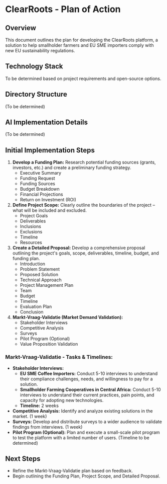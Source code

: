 # ClearRoots - Plan of Action

## Overview

This document outlines the plan for developing the ClearRoots platform, a solution to help smallholder farmers and EU SME importers comply with new EU sustainability regulations.

## Technology Stack

To be determined based on project requirements and open-source options.

## Directory Structure

(To be determined)

## AI Implementation Details

(To be determined)

## Initial Implementation Steps

1.  **Develop a Funding Plan:** Research potential funding sources (grants, investors, etc.) and create a preliminary funding strategy.
    *   Executive Summary
    *   Funding Request
    *   Funding Sources
    *   Budget Breakdown
    *   Financial Projections
    *   Return on Investment (ROI)
2.  **Define Project Scope:** Clearly outline the boundaries of the project – what will be included and excluded.
    *   Project Goals
    *   Deliverables
    *   Inclusions
    *   Exclusions
    *   Timeline
    *   Resources
3.  **Create a Detailed Proposal:** Develop a comprehensive proposal outlining the project's goals, scope, deliverables, timeline, budget, and funding plan.
    *   Introduction
    *   Problem Statement
    *   Proposed Solution
    *   Technical Approach
    *   Project Management Plan
    *   Team
    *   Budget
    *   Timeline
    *   Evaluation Plan
    *   Conclusion
4.  **Markt-Vraag-Validatie (Market Demand Validation):**
    *   Stakeholder Interviews
    *   Competitive Analysis
    *   Surveys
    *   Pilot Program (Optional)
    *   Value Proposition Validation

### Markt-Vraag-Validatie - Tasks & Timelines:

*   **Stakeholder Interviews:**
    *   **EU SME Coffee Importers:** Conduct 5-10 interviews to understand their compliance challenges, needs, and willingness to pay for a solution.
    *   **Smallholder Farming Cooperatives in Central Africa:** Conduct 5-10 interviews to understand their current practices, pain points, and capacity for adopting new technologies.
    *   **Timeline:** 2 weeks
*   **Competitive Analysis:** Identify and analyze existing solutions in the market. (1 week)
*   **Surveys:** Develop and distribute surveys to a wider audience to validate findings from interviews. (1 week)
*   **Pilot Program (Optional):** Plan and execute a small-scale pilot program to test the platform with a limited number of users. (Timeline to be determined)

## Next Steps

*   Refine the Markt-Vraag-Validatie plan based on feedback.
*   Begin outlining the Funding Plan, Project Scope, and Detailed Proposal.

